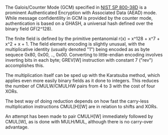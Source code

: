 The Galois/Counter Mode (GCM) specified in 
[NIST SP 800-38D](https://doi.org/10.6028/NIST.SP.800-38D) is a prominent
Authenticated Encryption with Associated Data (AEAD) mode. While message
confidentility in GCM is provided by the counter mode, authentication is
based on a GHASH, a universal hash defined over the binary field GF(2^128).

The finite field is defined by the primitive pentanomial
r(x) = x^128 + x^7 + x^2 + x + 1. The field element encoding is slightly
unusual, with the multiplicative identity (usually denoted "1") being
encoded as as byte sequece 0x80, 0x00, .., 0x00. Converting to little-endian
encoding involves inverting bits in each byte; GREV[W] instruction with
constant 7 ("rev") accomplishes this.

The multiplication itself can be sped up with the Karatsuba method,
which applies even more easily binary fields as it done to integers.
This reduces the number of CMULW/CMULHW pairs from 4 to 3 with the
cost of four XORs.

The best way of doing reduction depends on how fast the carry-less
multiplication instructions CMUL[H][W] are in relation to shifts and XORs.

An attempt has been made to pair CMULH[W] immediately followed by CMUL[W],
as is done with MULH/MUL, although there is no carry-over advantage.

